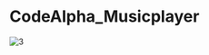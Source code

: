 # CodeAlpha_Musicplayer

![3](https://github.com/user-attachments/assets/425223f0-e65c-4534-a45e-ae99bfe4d294)
